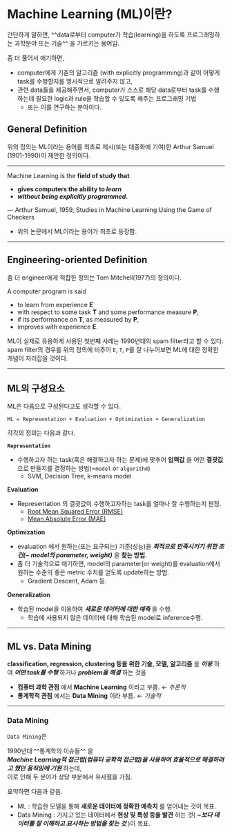 # Machine Learning (ML)이란?

간단하게 말하면, ^^data로부터 computer가 학습(learning)을 하도록 프로그래밍하는 과학분야 또는 기술^^ 을 가르키는 용어임.

좀 더 풀어서 애기하면, 

* computer에게 기존의 알고리즘 (with explicitly programming)과 같이 어떻게 task를 수행할지를 명시적으로 알려주지 않고, 
* 관련 data들을 제공해주면서, computer가 스스로 해당 data로부터 task를 수행하는데 필요한 logic과 rule을 학습할 수 있도록 해주는 프로그래밍 기법 
    * 또는 이를 연구하는 분야이다.

## General Definition

위의 정의는 ML이라는 용어를 최초로 제시(또는 대중화에 기여)한 Arthur Samuel (1901-1990)이 제안한 정의이다.

---

Machine Learning is the **field of study that**

- **gives computers the ability to *learn***
- ***without being explicitly programmed*.**

— Arthur Samuel, 1959, Studies in Machine Learning Using the Game of Checkers

* 위의 논문에서 ML이라는 용어가 최초로 등장함.

---

## Engineering-oriented Definition

좀 더 engineer에게 적합한 정의는 Tom Mitchell(1977)의 정의이다.

A computer program is said

- to learn from experience **E**
- with respect to some task **T** and some performance measure **P**,
- if its performance on **T**, as measured by **P**,
- improves with experience **E**.

ML이 실제로 유용하게 사용된 첫번째 사례는 1990년대의 spam filter라고 할 수 있다.  
spam filter의 경우를 위의 정의에 비추어 `E`, `T`, `P`를 잘 나누어보면 ML에 대한 정확한 개념이 자리잡을 것이다.

---

## ML의 구성요소

ML은 다음으로 구성된다고도 생각할 수 있다.

`ML = Representation + Evaluation + Optimization + Generalization`

각각의 정의는 다음과 같다.

**`Representation`**

- 수행하고자 하는 task(혹은 해결하고자 하는 문제)에 맞추어 
**입력값** 을 어떤 **결괏값** 으로 만들지를 결정하는 방법(=`model` or `algorithm`)
    - SVM, Decision Tree, k-means model

**Evaluation**

- Representation 의 결괏값이 수행하고자하는 task를 얼마나 잘 수행하는지 판정.
    - [Root Mean Squared Error (RMSE)](https://www.notion.so/Root-Mean-Squared-Error-RMSE-d2da420a632545f6bde38db4507abcb2)
    - [Mean Absolute Error (MAE)](https://www.notion.so/Mean-Absolute-Error-MAE-8ba37f490ddd4700af4a8a1cd60fa48d)

**Optimization**

- evaluation 에서 원하는(또는 요구되는) 기준(성능)을 
***최적으로 만족시키기 위한 조건(~ model의 *parameter, weight*)*** 을 **찾는 방법**.
- 좀 더 기술적으로 애기하면, model의 parameter(or weight)를 evaluation에서 원하는 수준의 좋은 metric 수치를 얻도록 update하는 방법.
    - Gradient Descent, Adam 등.

**Generalization**

- 학습된 model을 이용하여 ***새로운 데이터에 대한 예측*** 을 수행.
    - 학습에 사용되지 않은 데이터에 대해 학습된 model로 inference수행.

---

## ML vs. Data Mining

**classification, regression, clustering 등을 위한 기술, 모델, 알고리즘** 을 ***이용*** 하여 
***어떤 task를 수행*** 하거나 ***problem을 해결*** 하는 것을 

- **컴퓨터 과학 관점** 에서 **Machine Learning** 이라고 부름. *← 추론적*
- **통계학적 관점** 에서는 **Data Mining** 이라 부름. *← 기술적*

---

### Data Mining

`Data Mining`은 

1990년대 ^^통계학의 이슈들^^ 을  
***Machine Learning적 접근법(컴퓨터 공학적 접근법)을 사용하여 효율적으로 해결하려고 했던 움직임에 기원*** 하는데,  
이로 인해 두 분야가 상당 부분에서 유사점을 가짐.

요약하면 다음과 같음.

- ML : 학습한 모델을 통해 **새로운 데이터에 정확한 예측치** 를 얻어내는 것이 목표.
- Data Mining : 가지고 있는 데이터에서 **현상 및 특성 등을 발견** 하는 것( ***~보다 데이터를 잘 이해하고 묘사하는 방법을 찾는 것*** )이 목표.
